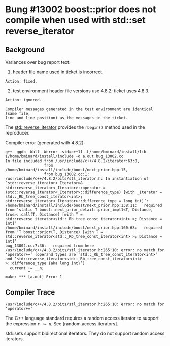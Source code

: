 # Bung #13002 boost::prior does not compile when used with std::set reverse_iterator

## Background

Variances over bug report text: 

  1. header file name used in ticket is incorrect.

    Action: fixed.

  2. test environment header file versions use 4.8.2; ticket uses 4.8.3.

    Action: ignored.

    Compiler messages generated in the test environment are identical (same file,
    line and line position) as the messages in the ticket.

The [std::reverse_iterator](http://en.cppreference.com/w/cpp/iterator/reverse_iterator)
provides the `rbegin()` method used in the reproducer.

Compiler error (generated with 4.8.2):

```
g++ -ggdb -Wall -Werror -std=c++11 -L/home/bminard/install/lib -I/home/bminard/install/include -o a.out bug_13002.cc
In file included from /usr/include/c++/4.8.2/iterator:63:0,
                 from /home/bminard/install/include/boost/next_prior.hpp:15,
                 from bug_13002.cc:1:
/usr/include/c++/4.8.2/bits/stl_iterator.h: In instantiation of ‘std::reverse_iterator<_Iterator>& std::reverse_iterator<_Iterator>::operator-=(std::reverse_iterator<_Iterator>::difference_type) [with _Iterator = std::_Rb_tree_const_iterator<int>; std::reverse_iterator<_Iterator>::difference_type = long int]’:
/home/bminard/install/include/boost/next_prior.hpp:138:11:   required from ‘static T boost::next_prior_detail::prior_impl1<T, Distance, true>::call(T, Distance) [with T = std::reverse_iterator<std::_Rb_tree_const_iterator<int> >; Distance = int]’
/home/bminard/install/include/boost/next_prior.hpp:160:68:   required from ‘T boost::prior(T, Distance) [with T = std::reverse_iterator<std::_Rb_tree_const_iterator<int> >; Distance = int]’
bug_13002.cc:7:36:   required from here
/usr/include/c++/4.8.2/bits/stl_iterator.h:265:10: error: no match for ‘operator+=’ (operand types are ‘std::_Rb_tree_const_iterator<int>’ and ‘std::reverse_iterator<std::_Rb_tree_const_iterator<int> >::difference_type {aka long int}’)
  current += __n;
          ^
make: *** [a.out] Error 1
```

## Compiler Trace

```
/usr/include/c++/4.8.2/bits/stl_iterator.h:265:10: error: no match for ‘operator+=’
```

The C++ language standard requires a random access iterator to support the
expression `r += n`. See [random.access.iterators].

std::sets support bidirectional iterators. They do not support random access iterators.
